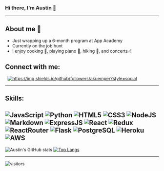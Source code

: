 ### Hi there, I'm Austin 👋
---

## About me :adult:
- Just wrapping up a 6-month program at App Academy
- Currently on the job hunt
- I enjoy cooking :hamburger:, playing piano :musical_keyboard:, hiking :hiking_boot:, and concerts:notes:!

## Connect with me:
<a href="https://www.linkedin.com/in/austinkuemper/"><img alt="" src="https://img.shields.io/badge/LinkedIn-Austin Kuemper-blue?style=flat-square&logo=linkedin"></a>
<a href="https://angel.co/u/austin-kuemper"><img alt="" src="https://img.shields.io/badge/AngelList-Austin%20Kuemper-crimson"></a>
<a href="https://github.com/AKuemper"><img src="https://img.shields.io/github/followers/akuemper?style=social" alt="https://img.shields.io/github/followers/akuemper?style=social"></a>


---

## Skills:
![JavaScript](https://img.shields.io/badge/JavaScript-F7DF1E?style=for-the-badge&logo=javascript&logoColor=black)
![Python](https://img.shields.io/badge/Python-3776AB?style=for-the-badge&logo=python&logoColor=white)
![HTML5](https://img.shields.io/badge/HTML5-E34F26?style=for-the-badge&logo=html5&logoColor=white)
![CSS3](https://img.shields.io/badge/CSS3-1572B6?style=for-the-badge&logo=css3&logoColor=white)
![NodeJS](https://img.shields.io/badge/Node.js-43853D?style=for-the-badge&logo=node.js&logoColor=white)
![Markdown](https://img.shields.io/badge/Markdown-000000?style=for-the-badge&logo=markdown&logoColor=white)
![ExpressJS](https://img.shields.io/badge/Express.js-404D59?style=for-the-badge)
![React](https://img.shields.io/badge/React-20232A?style=for-the-badge&logo=react&logoColor=61DAFB)
![Redux](https://img.shields.io/badge/Redux-593D88?style=for-the-badge&logo=redux&logoColor=white)
![ReactRouter](https://img.shields.io/badge/React_Router-CA4245?style=for-the-badge&logo=react-router&logoColor=white)
![Flask](https://img.shields.io/badge/Flask-000000?style=for-the-badge&logo=flask&logoColor=white)
![PostgreSQL](https://img.shields.io/badge/PostgreSQL-316192?style=for-the-badge&logo=postgresql&logoColor=white)
![Heroku](https://img.shields.io/badge/Heroku-430098?style=for-the-badge&logo=heroku&logoColor=white)
![AWS](https://img.shields.io/badge/Amazon_AWS-232F3E?style=for-the-badge&logo=amazon-aws&logoColor=white)
---


![Austin's GitHub stats](https://github-readme-stats.vercel.app/api?username=akuemper&show_icons=true&theme=dracula)
[![Top Langs](https://github-readme-stats.vercel.app/api/top-langs/?username=akuemper)](https://github.com/akuemper)


---
![visitors](https://visitor-badge.glitch.me/badge?page_id=akuemper.akuemper)

<!--
**AKuemper/AKuemper** is a ✨ _special_ ✨ repository because its `README.md` (this file) appears on your GitHub profile.

Here are some ideas to get you started:

- 🔭 I’m currently working on ...
- 🌱 I’m currently learning ...
- 👯 I’m looking to collaborate on ...
- 🤔 I’m looking for help with ...
- 💬 Ask me about ...
- 📫 How to reach me: ...
- 😄 Pronouns: ...
- ⚡ Fun fact: ...
-->
